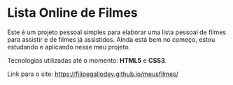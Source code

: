 # Lista Online de Filmes

Este é um projeto pessoal simples para elaborar uma lista pessoal de filmes para assistir e de filmes já assistidos. Ainda está bem no começo, estou estudando e aplicando nesse meu projeto.

Tecnologias utilizadas até o momento: **HTML5** e **CSS3**.

Link para o site: https://filipegallodev.github.io/meusfilmes/
